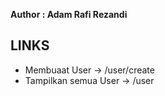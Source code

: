 **Author : Adam Rafi Rezandi**

## LINKS

-   Membuaat User -> /user/create
-   Tampilkan semua User -> /user
